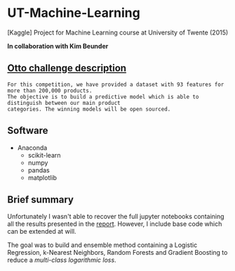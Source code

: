 # UT-Machine-Learning
[Kaggle] Project for Machine Learning course at University of Twente (2015)

**In collaboration with Kim Beunder**

## [Otto challenge description](https://www.kaggle.com/c/otto-group-product-classification-challenge)

```
For this competition, we have provided a dataset with 93 features for more than 200,000 products. 
The objective is to build a predictive model which is able to distinguish between our main product 
categories. The winning models will be open sourced.
```

## Software
* Anaconda
  * scikit-learn
  * numpy
  * pandas
  * matplotlib

## Brief summary

Unfortunately I wasn't able to recover the full jupyter notebooks containing all the results presented in the [report](Report/Paper.pdf). However, I include base code which can be extended at will.

The goal was to build and ensemble method containing a Logistic Regression, k-Nearest Neighbors, Random Forests and Gradient Boosting to reduce a _multi-class logarithmic loss_.
